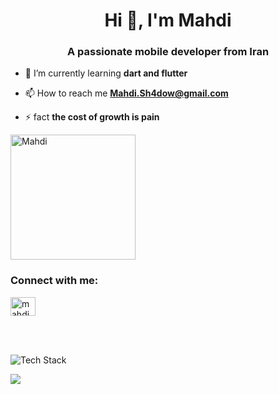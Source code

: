 <h1 align="center">Hi 👋, I'm Mahdi</h1>
<h3 align="center">A passionate mobile developer from Iran</h3>

- 🌱 I’m currently learning **dart and flutter**

- 📫 How to reach me **Mahdi.Sh4dow@gmail.com**

- ⚡ fact **the cost of growth is pain**
<img aligen="right" alt="Mahdi" width=200  src="https://s8.uupload.ir/files/68747470733a2f2f6d656469612e74656e6f722e636f6d2f433971756b5a7150505334414141414d2f636f64696e672d747970696e672e676966_fv1n.gif">

<h3 align="left">Connect with me:</h3>
<p align="left">
<a href="https://instagram.com/mahdi._.tavazohi" target="blank"><img align="center" src="https://raw.githubusercontent.com/rahuldkjain/github-profile-readme-generator/master/src/images/icons/Social/instagram.svg" alt="mahdi._.tavazohi" height="30" width="40" /></a>
</p>
<br>
<br>
<p align="left"><img src="https://skillicons.dev/icons?i=kotlin,androidstudio,dart,flutter,git,postman,sqlite,idea,github,vscode&perline=16" alt="Tech Stack" /> </p>


![](https://3.bp.blogspot.com/-x0PVXLOZjhg/VN2siaC-0RI/AAAAAAAAD54/qzFRKBzVVpQ/s1600/Steve%2BJobs.jpg)
